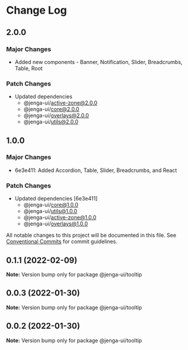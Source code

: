 # Change Log

## 2.0.0

### Major Changes

- Added new components - Banner, Notification, Slider, Breadcrumbs, Table, Root

### Patch Changes

- Updated dependencies
  - @jenga-ui/active-zone@2.0.0
  - @jenga-ui/core@2.0.0
  - @jenga-ui/overlays@2.0.0
  - @jenga-ui/utils@2.0.0

## 1.0.0

### Major Changes

- 6e3e411: Added Accordion, Table, Slider, Breadcrumbs, and React

### Patch Changes

- Updated dependencies [6e3e411]
  - @jenga-ui/core@1.0.0
  - @jenga-ui/utils@1.0.0
  - @jenga-ui/active-zone@1.0.0
  - @jenga-ui/overlays@1.0.0

All notable changes to this project will be documented in this file.
See [Conventional Commits](https://conventionalcommits.org) for commit guidelines.

## 0.1.1 (2022-02-09)

**Note:** Version bump only for package @jenga-ui/tooltip

## 0.0.3 (2022-01-30)

**Note:** Version bump only for package @jenga-ui/tooltip

## 0.0.2 (2022-01-30)

**Note:** Version bump only for package @jenga-ui/tooltip

